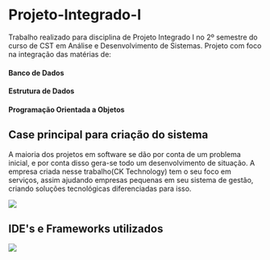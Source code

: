 # Projeto-Integrado-I

Trabalho realizado para disciplina de Projeto Integrado I no 2º semestre do curso de CST em Análise e Desenvolvimento de Sistemas. Projeto com foco na integração das matérias de: 
#### Banco de Dados
#### Estrutura de Dados
#### Programação Orientada a Objetos

## Case principal para criação do sistema
A maioria dos projetos em software se dão por conta de um problema inicial, e por conta disso gera-se todo um desenvolvimento de situação. A empresa criada nesse trabalho(CK Technology) tem o seu foco em serviços, assim ajudando empresas pequenas em seu sistema de gestão, criando soluções tecnológicas diferenciadas para isso.

<p align="left">
    <img src="https://media.giphy.com/media/ZBQ2RAh1imJaSUyInN/giphy.gif" />
</p>

## IDE's e Frameworks utilizados
<p>
    <img src="https://miro.medium.com/max/525/0*DAfzCL4fuZltCqk3.png" />
</p>
